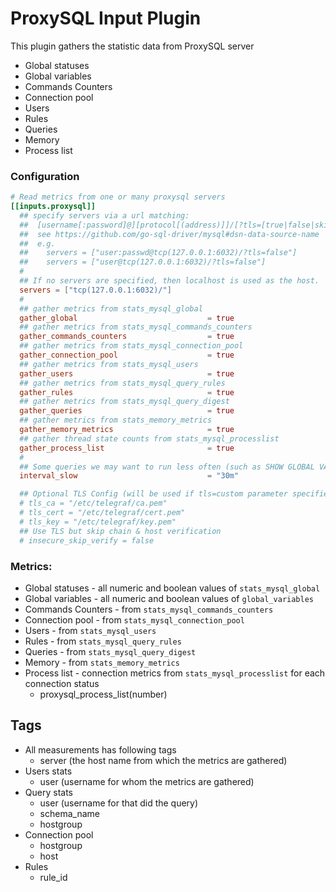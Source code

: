 # ProxySQL Input Plugin

This plugin gathers the statistic data from ProxySQL server

* Global statuses
* Global variables
* Commands Counters
* Connection pool
* Users
* Rules
* Queries
* Memory
* Process list

### Configuration

```toml
# Read metrics from one or many proxysql servers
[[inputs.proxysql]]
  ## specify servers via a url matching:
  ##  [username[:password]@][protocol[(address)]]/[?tls=[true|false|skip-verify|custom]]
  ##  see https://github.com/go-sql-driver/mysql#dsn-data-source-name
  ##  e.g.
  ##    servers = ["user:passwd@tcp(127.0.0.1:6032)/?tls=false"]
  ##    servers = ["user@tcp(127.0.0.1:6032)/?tls=false"]
  #
  ## If no servers are specified, then localhost is used as the host.
  servers = ["tcp(127.0.0.1:6032)/"]
  #
  ## gather metrics from stats_mysql_global
  gather_global                             = true  
  ## gather metrics from stats_mysql_commands_counters
  gather_commands_counters                  = true
  ## gather metrics from stats_mysql_connection_pool
  gather_connection_pool                    = true
  ## gather metrics from stats_mysql_users
  gather_users                              = true
  ## gather metrics from stats_mysql_query_rules
  gather_rules                              = true
  ## gather metrics from stats_mysql_query_digest
  gather_queries                            = true
  ## gather metrics from stats_memory_metrics
  gather_memory_metrics                     = true
  ## gather thread state counts from stats_mysql_processlist
  gather_process_list                       = true
  #
  ## Some queries we may want to run less often (such as SHOW GLOBAL VARIABLES)
  interval_slow                             = "30m"

  ## Optional TLS Config (will be used if tls=custom parameter specified in server uri)
  # tls_ca = "/etc/telegraf/ca.pem"
  # tls_cert = "/etc/telegraf/cert.pem"
  # tls_key = "/etc/telegraf/key.pem"
  ## Use TLS but skip chain & host verification
  # insecure_skip_verify = false
```

### Metrics:

* Global statuses - all numeric and boolean values of `stats_mysql_global`
* Global variables - all numeric and boolean values of `global_variables`
* Commands Counters - from `stats_mysql_commands_counters`
* Connection pool - from `stats_mysql_connection_pool`
* Users - from `stats_mysql_users`
* Rules - from `stats_mysql_query_rules`
* Queries - from `stats_mysql_query_digest`
* Memory - from `stats_memory_metrics`
* Process list - connection metrics from `stats_mysql_processlist` for each connection status
    * proxysql_process_list(number)

## Tags

* All measurements has following tags
    * server (the host name from which the metrics are gathered)
* Users stats
    * user (username for whom the metrics are gathered)
* Query stats
    * user (username for that did the query)
    * schema_name
    * hostgroup
* Connection pool
    * hostgroup
    * host
* Rules
    * rule_id
